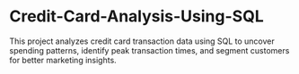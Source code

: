 # Credit-Card-Analysis-Using-SQL
This project analyzes credit card transaction data using SQL to uncover spending patterns, identify peak transaction times, and segment customers for better marketing insights.
